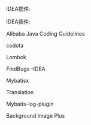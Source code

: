 IDEA插件:

IDEA插件:

Alibaba Java Coding Guidelines

codota

Lombok

FindBugs -IDEA

Mybatisx

Translation

Mybatis-log-plugin

Background Image Plus

